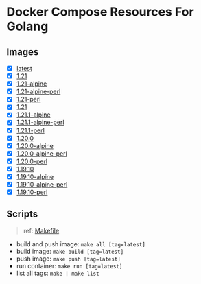 # Docker Compose Resources For Golang

## Images

- [x] [latest](./latest/Dockerfile)
- [x] [1.21](./1.21/Dockerfile)
- [x] [1.21-alpine](./1.21-alpine/Dockerfile)
- [x] [1.21-alpine-perl](./1.21-alpine-perl/Dockerfile)
- [x] [1.21-perl](./1.21-perl/Dockerfile)
- [x] [1.21](./1.21/Dockerfile)
- [x] [1.21.1-alpine](./1.21.1-alpine/Dockerfile)
- [x] [1.21.1-alpine-perl](./1.21.1-alpine-perl/Dockerfile)
- [x] [1.21.1-perl](./1.21.1-perl/Dockerfile)
- [x] [1.20.0](./1.20.0/Dockerfile)
- [x] [1.20.0-alpine](./1.20.0-alpine/Dockerfile)
- [x] [1.20.0-alpine-perl](./1.20.0-alpine-perl/Dockerfile)
- [x] [1.20.0-perl](./1.20.0-perl/Dockerfile)
- [x] [1.19.10](./1.19.10/Dockerfile)
- [x] [1.19.10-alpine](./1.19.10-alpine/Dockerfile)
- [x] [1.19.10-alpine-perl](./1.19.10-alpine-perl/Dockerfile)
- [x] [1.19.10-perl](./1.19.10-perl/Dockerfile)

## Scripts

>ref: [Makefile](./Makefile)

- build and push image: `make all [tag=latest]`
- build image: `make build [tag=latest]`
- push image: `make push [tag=latest]`
- run container: `make run [tag=latest]`
- list all tags: `make | make list`
